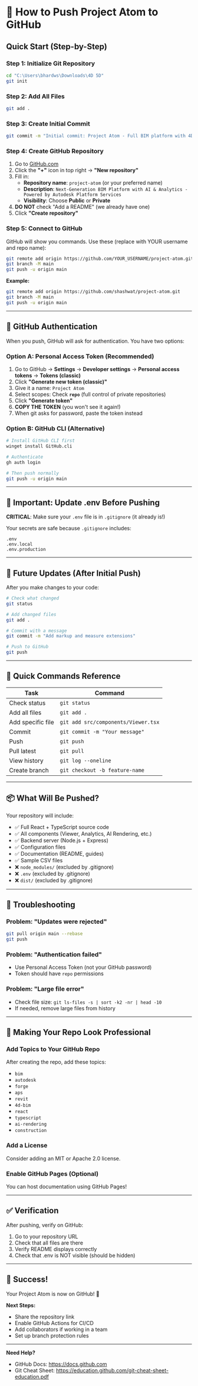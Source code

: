 # 🚀 How to Push Project Atom to GitHub

## Quick Start (Step-by-Step)

### Step 1: Initialize Git Repository

```bash
cd "C:\Users\bhardws\Downloads\4D 5D"
git init
```

### Step 2: Add All Files

```bash
git add .
```

### Step 3: Create Initial Commit

```bash
git commit -m "Initial commit: Project Atom - Full BIM platform with 4D, Analytics, AI Rendering, and Element Search"
```

### Step 4: Create GitHub Repository

1. Go to [GitHub.com](https://github.com)
2. Click the **"+"** icon in top right → **"New repository"**
3. Fill in:
   - **Repository name**: `project-atom` (or your preferred name)
   - **Description**: `Next-Generation BIM Platform with AI & Analytics - Powered by Autodesk Platform Services`
   - **Visibility**: Choose **Public** or **Private**
4. **DO NOT** check "Add a README" (we already have one)
5. Click **"Create repository"**

### Step 5: Connect to GitHub

GitHub will show you commands. Use these (replace with YOUR username and repo name):

```bash
git remote add origin https://github.com/YOUR_USERNAME/project-atom.git
git branch -M main
git push -u origin main
```

**Example:**
```bash
git remote add origin https://github.com/shashwat/project-atom.git
git branch -M main
git push -u origin main
```

---

## 🔐 GitHub Authentication

When you push, GitHub will ask for authentication. You have two options:

### Option A: Personal Access Token (Recommended)

1. Go to GitHub → **Settings** → **Developer settings** → **Personal access tokens** → **Tokens (classic)**
2. Click **"Generate new token (classic)"**
3. Give it a name: `Project Atom`
4. Select scopes: Check **`repo`** (full control of private repositories)
5. Click **"Generate token"**
6. **COPY THE TOKEN** (you won't see it again!)
7. When git asks for password, paste the token instead

### Option B: GitHub CLI (Alternative)

```bash
# Install GitHub CLI first
winget install GitHub.cli

# Authenticate
gh auth login

# Then push normally
git push -u origin main
```

---

## 📝 Important: Update .env Before Pushing

**CRITICAL**: Make sure your `.env` file is in `.gitignore` (it already is!)

Your secrets are safe because `.gitignore` includes:
```
.env
.env.local
.env.production
```

---

## 🔄 Future Updates (After Initial Push)

After you make changes to your code:

```bash
# Check what changed
git status

# Add changed files
git add .

# Commit with a message
git commit -m "Add markup and measure extensions"

# Push to GitHub
git push
```

---

## 🎯 Quick Commands Reference

| Task | Command |
|------|---------|
| Check status | `git status` |
| Add all files | `git add .` |
| Add specific file | `git add src/components/Viewer.tsx` |
| Commit | `git commit -m "Your message"` |
| Push | `git push` |
| Pull latest | `git pull` |
| View history | `git log --oneline` |
| Create branch | `git checkout -b feature-name` |

---

## 📦 What Will Be Pushed?

Your repository will include:
- ✅ Full React + TypeScript source code
- ✅ All components (Viewer, Analytics, AI Rendering, etc.)
- ✅ Backend server (Node.js + Express)
- ✅ Configuration files
- ✅ Documentation (README, guides)
- ✅ Sample CSV files
- ❌ `node_modules/` (excluded by .gitignore)
- ❌ `.env` (excluded by .gitignore)
- ❌ `dist/` (excluded by .gitignore)

---

## 🚨 Troubleshooting

### Problem: "Updates were rejected"
```bash
git pull origin main --rebase
git push
```

### Problem: "Authentication failed"
- Use Personal Access Token (not your GitHub password)
- Token should have `repo` permissions

### Problem: "Large file error"
- Check file size: `git ls-files -s | sort -k2 -nr | head -10`
- If needed, remove large files from history

---

## 🌟 Making Your Repo Look Professional

### Add Topics to Your GitHub Repo
After creating the repo, add these topics:
- `bim`
- `autodesk`
- `forge`
- `aps`
- `revit`
- `4d-bim`
- `react`
- `typescript`
- `ai-rendering`
- `construction`

### Add a License
Consider adding an MIT or Apache 2.0 license.

### Enable GitHub Pages (Optional)
You can host documentation using GitHub Pages!

---

## ✅ Verification

After pushing, verify on GitHub:
1. Go to your repository URL
2. Check that all files are there
3. Verify README displays correctly
4. Check that .env is NOT visible (should be hidden)

---

## 🎉 Success!

Your Project Atom is now on GitHub! 🚀

**Next Steps:**
- Share the repository link
- Enable GitHub Actions for CI/CD
- Add collaborators if working in a team
- Set up branch protection rules

---

**Need Help?**
- GitHub Docs: https://docs.github.com
- Git Cheat Sheet: https://education.github.com/git-cheat-sheet-education.pdf

